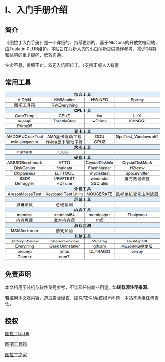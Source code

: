 # Ⅰ、入门手册介绍
## 简介

《图拉丁入门手册》是一个详细的、持续更新的、基于MkDocs的开放文档网站，由Tualatin CLUB维护。本站旨在为新入坑的小白萌新提供操作参考，减少QQ群和贴吧的重复提问、低效沟通。

生命不息，折腾不止。欢迎入坑图拉丁。（支持正版人人有责

## 常用工具

![image-20221116114653050](imgs/image-20221116114653050.png)

## 免责声明

本文档用于装机与软件使用参考，不涉及任何商业用途。如**转载须注明来源**。

若滥用本文档内容，造成盗版侵权、硬件/软件/系统损坏问题，本站不承担任何责任。

## 授权

[图拉丁CLUB](https://tualatin.club)

[图吧工具箱](http://www.tbtool.cn) 

[图拉丁之家](http://www.g4560.cn) 
